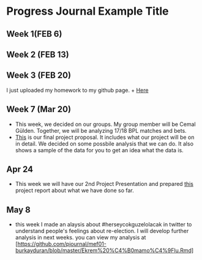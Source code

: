 # Progress Journal Example Title

## Week 1(FEB 6)



## Week 2 (FEB 13)


## Week 3 (FEB 20)
I just uploaded my homework to my github page. + [Here](burkayduran.html)


## Week 7 (Mar 20)
+ This week, we decided on our groups. My group member will be Cemal Gülden. Together, we will be analyzing 17/18 BPL matches and bets.
+ [This](Final_Project_Proposal_-_CB.html) is our final project proposal. It includes what our project will be on in detail. We decided on some possbile analysis that we can do. It also shows a sample of the data for you to get an idea what the data is.


## Apr 24
+ This week we will have our 2nd Project Presentation and prepared [this](FinalReportv2.html) project report about what we have done so far. 

## May 8
+ this week I made an alaysis about #herseycokguzelolacak in twitter to understand people's feelings about re-election. I will develop further analysis in next weeks. you can view my analysis at [https://github.com/pjournal/mef01-burkayduran/blob/master/Ekrem%20%C4%B0mamo%C4%9Flu.Rmd]
